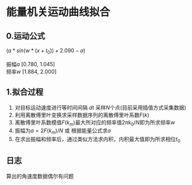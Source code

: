 # 能量机关运动曲线拟合
## 0.运动公式
$(a * sin(w * (x + t_0)) + 2.090 - a)$  

振幅$a$ [0.780, 1.045]  
频率$w$ [1.884, 2.000]

## 1.拟合过程
1. 对目标运动速度进行等时间间隔 $dt$ 采样$N$个点(目前采用插值方式采集数据)
2. 利用离散傅里叶变换求采样数据序列的离散傅里叶系数$F(k)$
3. 离散傅里叶系数模值$F(k_m)$最大所对应的频率值$2πk_0/N$即为所求频率$w$
4. 振幅为$a = 2F(k_m)/N$ 或 根据能量公式求$a$
5. 在求出振幅和频率后，通过类似方法求内积，内积最大值即为所求相位$t_0$

## 日志
算出的角速度数据偶尔有问题